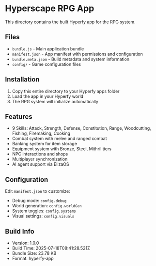 # Hyperscape RPG App

This directory contains the built Hyperfy app for the RPG system.

## Files

- `bundle.js` - Main application bundle
- `manifest.json` - App manifest with permissions and configuration
- `bundle.meta.json` - Build metadata and system information
- `config/` - Game configuration files

## Installation

1. Copy this entire directory to your Hyperfy apps folder
2. Load the app in your Hyperfy world
3. The RPG system will initialize automatically

## Features

- 9 Skills: Attack, Strength, Defense, Constitution, Range, Woodcutting, Fishing, Firemaking, Cooking
- Combat system with melee and ranged combat
- Banking system for item storage
- Equipment system with Bronze, Steel, Mithril tiers
- NPC interactions and shops
- Multiplayer synchronization
- AI agent support via ElizaOS

## Configuration

Edit `manifest.json` to customize:
- Debug mode: `config.debug`
- World generation: `config.worldGen`
- System toggles: `config.systems`
- Visual settings: `config.visuals`

## Build Info

- Version: 1.0.0
- Build Time: 2025-07-18T08:41:28.521Z
- Bundle Size: 23.78 KB
- Format: hyperfy-app
